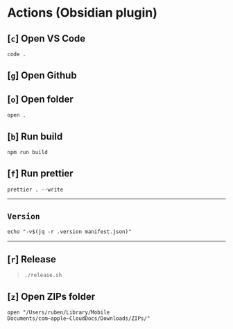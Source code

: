 # Actions (Obsidian plugin)

## [`c`] Open VS Code

```
code .
```

## [`g`] Open Github

## [`o`] Open folder

```
open .
```

## [`b`] Run build

```
npm run build
```

## [`f`] Run prettier

```
prettier . --write
```

---

## `Version`

```
echo "-v$(jq -r .version manifest.json)"
```

---


## [`r`] Release

> `./release.sh `

## [`z`] Open ZIPs folder

```
open "/Users/ruben/Library/Mobile Documents/com~apple~CloudDocs/Downloads/ZIPs/"
```


